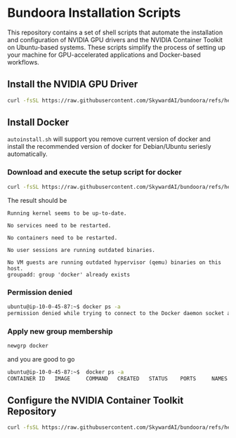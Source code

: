 # Bundoora Installation Scripts

This repository contains a set of shell scripts that automate the installation and configuration of NVIDIA GPU drivers and the NVIDIA Container Toolkit on Ubuntu-based systems. These scripts simplify the process of setting up your machine for GPU-accelerated applications and Docker-based workflows.


## Install the NVIDIA GPU Driver

```bash
curl -fsSL https://raw.githubusercontent.com/SkywardAI/bundoora/refs/heads/main/scripts/Nvidia-gpu-driver.sh | sudo -E bash -
```

## Install Docker

`autoinstall.sh` will support you remove current version of docker and install the recommended version of docker for Debian/Ubuntu seriesly automatically.

### Download and execute the setup script for docker

```bash
curl -fsSL https://raw.githubusercontent.com/SkywardAI/bundoora/refs/heads/main/scripts/autoinstall.sh |sudo -E bash -
```
The result should be
```
Running kernel seems to be up-to-date.

No services need to be restarted.

No containers need to be restarted.

No user sessions are running outdated binaries.

No VM guests are running outdated hypervisor (qemu) binaries on this host.
groupadd: group 'docker' already exists
```

### Permission denied
```bash
ubuntu@ip-10-0-45-87:~$ docker ps -a
permission denied while trying to connect to the Docker daemon socket at unix:///var/run/docker.sock: Get "http://%2Fvar%2Frun%2Fdocker.sock/v1.47/containers/json?all=1": dial unix /var/run/docker.sock: connect: permission denied
```

### Apply new group membership

```bash
newgrp docker
```

and you are good to go

```bash
ubuntu@ip-10-0-45-87:~$  docker ps -a
CONTAINER ID   IMAGE     COMMAND   CREATED   STATUS    PORTS     NAMES
```

## Configure the NVIDIA Container Toolkit Repository

```bash
curl -fsSL https://raw.githubusercontent.com/SkywardAI/bundoora/refs/heads/main/scripts/Nvidia-container-tool.sh | sudo -E bash -
```
